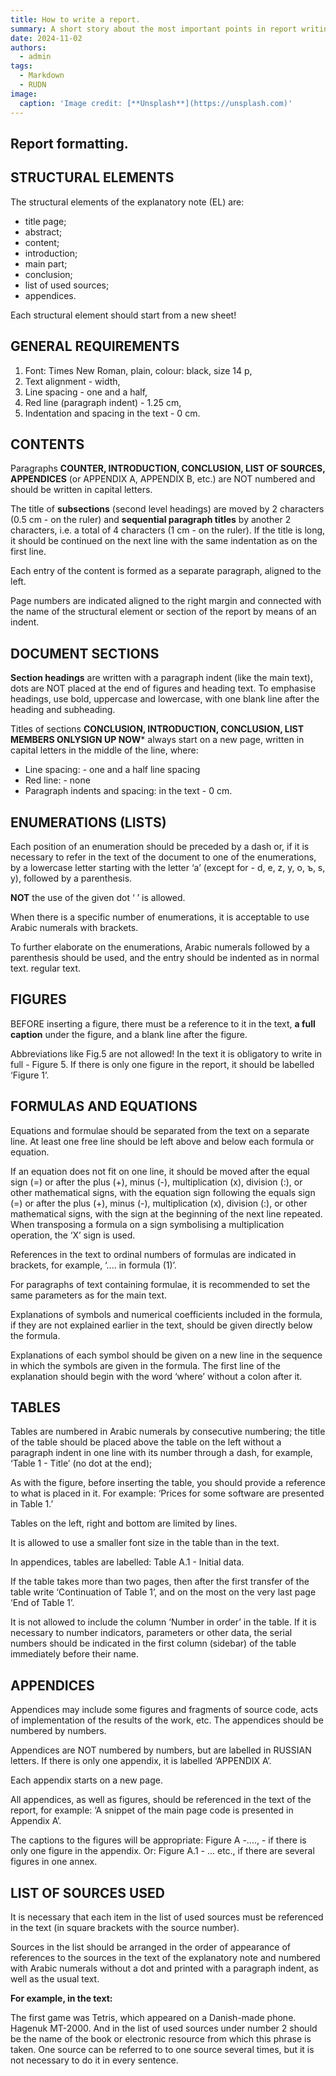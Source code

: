 ```yaml
---
title: How to write a report.
summary: A short story about the most important points in report writing.
date: 2024-11-02
authors:
  - admin
tags:
  - Markdown
  - RUDN
image:
  caption: 'Image credit: [**Unsplash**](https://unsplash.com)'
---
```


## Report formatting.

## STRUCTURAL ELEMENTS

The structural elements of the explanatory note (EL) are:

- title page;
- abstract;
- content;
- introduction;
- main part;
- conclusion;
- list of used sources;
- appendices.

Each structural element should start from a new sheet!


## GENERAL REQUIREMENTS

1) Font: Times New Roman, plain, colour: black, size 14 p,
2) Text alignment - width,
3) Line spacing - one and a half,
4) Red line (paragraph indent) - 1.25 cm,
5) Indentation and spacing in the text - 0 cm.


## CONTENTS

Paragraphs **COUNTER, INTRODUCTION, CONCLUSION, LIST OF SOURCES, APPENDICES** (or APPENDIX A,
APPENDIX B, etc.) are NOT numbered and should be written in capital letters.

The title of **subsections** (second level headings) are moved by 2 characters (0.5 cm - on the ruler) and **sequential paragraph titles** by another 2 characters, i.e. a total of 4 characters (1 cm - on the ruler). If the title is long, it should be continued on the next line with the same indentation as on the first line.

Each entry of the content is formed as a separate paragraph, aligned to the left.

Page numbers are indicated aligned to the right margin and connected with the name of the structural element or section of the report by means of an indent.


## DOCUMENT SECTIONS

**Section headings** are written with a paragraph indent (like the main text), dots are NOT placed at the end of figures and heading text. To emphasise headings, use
bold, uppercase and lowercase, with one blank line after the heading and subheading.

Titles of sections **CONCLUSION, INTRODUCTION, CONCLUSION, LIST
**MEMBERS ONLY**SIGN UP NOW*** always start on a new page, written in capital letters in the middle of the line, where:
- Line spacing: - one and a half line spacing
- Red line: - none
- Paragraph indents and spacing: in the text - 0 cm.


## ENUMERATIONS (LISTS)

Each position of an enumeration should be preceded by a dash or, if it is necessary to refer in the text of the document to one of the enumerations, by a lowercase letter starting with the letter ‘a’ (except for - d, e, z, y, o, ъ, s, y), followed by a parenthesis.

**NOT** the use of the given dot ‘ ’ is allowed.

When there is a specific number of enumerations, it is acceptable to use Arabic numerals with brackets.

To further elaborate on the enumerations, Arabic numerals followed by a parenthesis should be used, and the entry should be indented as in normal text.
regular text.


## FIGURES

BEFORE inserting a figure, there must be a reference to it in the text, **a full caption** under the figure, and a blank line after the figure.

Abbreviations like Fig.5 are not allowed! In the text it is obligatory to write in full - Figure 5. If there is only one figure in the report, it should be labelled ‘Figure 1’. 


## FORMULAS AND EQUATIONS

Equations and formulae should be separated from the text on a separate line. At least one free line should be left above and below each formula or equation.

If an equation does not fit on one line, it should be moved after the equal sign (=) or after the plus (+), minus (-), multiplication (x), division (:), or other mathematical signs, with the equation sign following the equals sign (=) or after the plus (+), minus (-), multiplication (x), division (:), or other
mathematical signs, with the sign at the beginning of the next line repeated. When transposing a formula on a sign symbolising a multiplication operation, the ‘X’ sign is used.

References in the text to ordinal numbers of formulas are indicated in brackets, for example, ‘.... in formula (1)’.

For paragraphs of text containing formulae, it is recommended to set the same parameters as for the main text.

Explanations of symbols and numerical coefficients included in the formula, if they are not explained earlier in the text, should be given directly below the formula.

Explanations of each symbol should be given on a new line in the sequence in which the symbols are given in the formula. The first line of the explanation should begin with
the word ‘where’ without a colon after it.


## TABLES

Tables are numbered in Arabic numerals by consecutive numbering; the title of the table should be placed above the table on the left without a paragraph indent in one line with its number through a dash, for example, ‘Table 1 - Title’ (no dot at the end);

As with the figure, before inserting the table, you should provide a reference to what is placed in it. For example: ‘Prices for some software are presented in
Table 1.’

Tables on the left, right and bottom are limited by lines. 

It is allowed to use a smaller font size in the table than in the text.

In appendices, tables are labelled: Table A.1 - Initial data.

If the table takes more than two pages, then after the first transfer of the table write ‘Continuation of Table 1’, and on the most
on the very last page ‘End of Table 1’.

It is not allowed to include the column ‘Number in order’ in the table. If it is necessary to number indicators, parameters or other data, the serial numbers should be indicated in the first column (sidebar) of the table immediately before their name.


## APPENDICES

Appendices may include some figures and fragments of source code, acts of implementation of the results of the work, etc. The appendices should be numbered by numbers. 

Appendices are NOT numbered by numbers, but are labelled in RUSSIAN letters. If there is only one appendix, it is labelled ‘APPENDIX A’.

Each appendix starts on a new page.

All appendices, as well as figures, should be referenced in the text of the report, for example: ‘A snippet of the main page code is presented in Appendix A’.

The captions to the figures will be appropriate: Figure A -...., - if there is only one figure in the appendix. Or: Figure A.1 - ... etc., if there are several figures in one annex.

## LIST OF SOURCES USED
It is necessary that each item in the list of used sources must be referenced in the text (in square brackets with the source number).

Sources in the list should be arranged in the order of appearance of references to the sources in the text of the explanatory note and numbered with Arabic numerals without a dot and printed with a paragraph indent, as well as the usual text.

**For example, in the text:**

The first game was Tetris, which appeared on a Danish-made phone.
Hagenuk MT-2000.
And in the list of used sources under number 2 should be the name of the book or electronic resource from which this phrase is taken. One source can be referred to
to one source several times, but it is not necessary to do it in every sentence.
